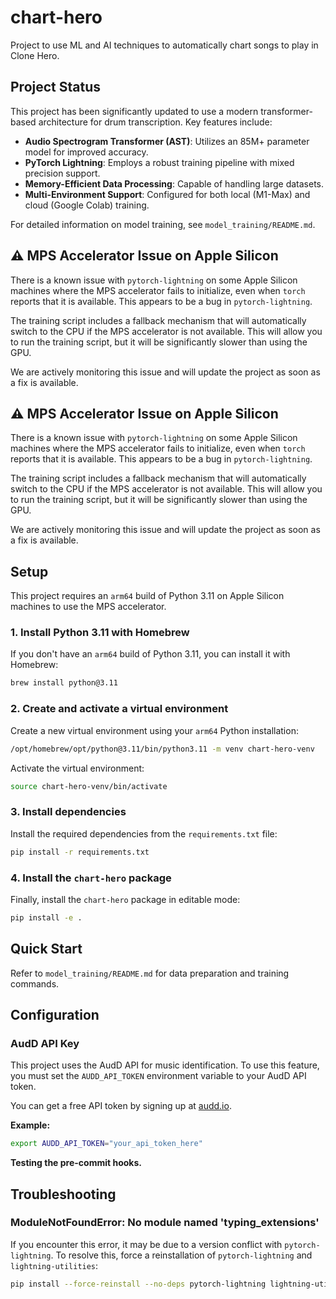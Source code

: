 # chart-hero
Project to use ML and AI techniques to automatically chart songs to play in Clone Hero.

## Project Status

This project has been significantly updated to use a modern transformer-based architecture for drum transcription. Key features include:

- **Audio Spectrogram Transformer (AST)**: Utilizes an 85M+ parameter model for improved accuracy.
- **PyTorch Lightning**: Employs a robust training pipeline with mixed precision support.
- **Memory-Efficient Data Processing**: Capable of handling large datasets.
- **Multi-Environment Support**: Configured for both local (M1-Max) and cloud (Google Colab) training.

For detailed information on model training, see `model_training/README.md`.

## :warning: MPS Accelerator Issue on Apple Silicon

There is a known issue with `pytorch-lightning` on some Apple Silicon machines where the MPS accelerator fails to initialize, even when `torch` reports that it is available. This appears to be a bug in `pytorch-lightning`.

The training script includes a fallback mechanism that will automatically switch to the CPU if the MPS accelerator is not available. This will allow you to run the training script, but it will be significantly slower than using the GPU.

We are actively monitoring this issue and will update the project as soon as a fix is available.

## :warning: MPS Accelerator Issue on Apple Silicon

There is a known issue with `pytorch-lightning` on some Apple Silicon machines where the MPS accelerator fails to initialize, even when `torch` reports that it is available. This appears to be a bug in `pytorch-lightning`.

The training script includes a fallback mechanism that will automatically switch to the CPU if the MPS accelerator is not available. This will allow you to run the training script, but it will be significantly slower than using the GPU.

We are actively monitoring this issue and will update the project as soon as a fix is available.

## Setup

This project requires an `arm64` build of Python 3.11 on Apple Silicon machines to use the MPS accelerator.

### 1. Install Python 3.11 with Homebrew

If you don't have an `arm64` build of Python 3.11, you can install it with Homebrew:

```bash
brew install python@3.11
```

### 2. Create and activate a virtual environment

Create a new virtual environment using your `arm64` Python installation:

```bash
/opt/homebrew/opt/python@3.11/bin/python3.11 -m venv chart-hero-venv
```

Activate the virtual environment:

```bash
source chart-hero-venv/bin/activate
```

### 3. Install dependencies

Install the required dependencies from the `requirements.txt` file:

```bash
pip install -r requirements.txt
```

### 4. Install the `chart-hero` package

Finally, install the `chart-hero` package in editable mode:

```bash
pip install -e .
```

## Quick Start

Refer to `model_training/README.md` for data preparation and training commands.

## Configuration

### AudD API Key

This project uses the AudD API for music identification. To use this feature, you must set the `AUDD_API_TOKEN` environment variable to your AudD API token.

You can get a free API token by signing up at [audd.io](https://audd.io).

**Example:**

```bash
export AUDD_API_TOKEN="your_api_token_here"
```

**Testing the pre-commit hooks.**

## Troubleshooting

### ModuleNotFoundError: No module named 'typing_extensions'

If you encounter this error, it may be due to a version conflict with `pytorch-lightning`. To resolve this, force a reinstallation of `pytorch-lightning` and `lightning-utilities`:

```bash
pip install --force-reinstall --no-deps pytorch-lightning lightning-utilities
```
